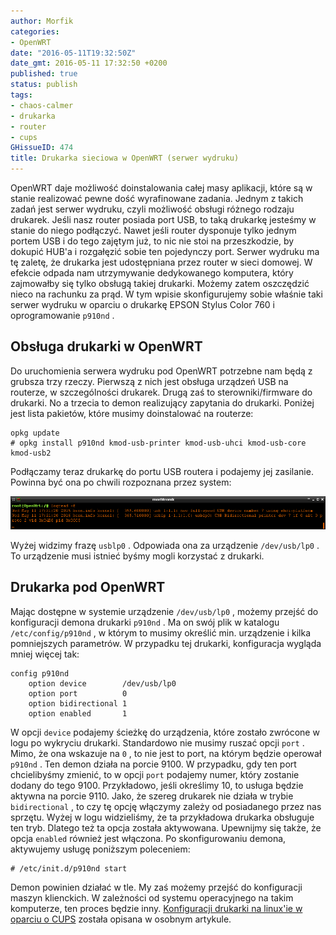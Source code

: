 ```yaml
---
author: Morfik
categories:
- OpenWRT
date: "2016-05-11T19:32:50Z"
date_gmt: 2016-05-11 17:32:50 +0200
published: true
status: publish
tags:
- chaos-calmer
- drukarka
- router
- cups
GHissueID: 474
title: Drukarka sieciowa w OpenWRT (serwer wydruku)
---
```


OpenWRT daje możliwość doinstalowania całej masy aplikacji, które są w stanie realizować pewne dość
wyrafinowane zadania. Jednym z takich zadań jest serwer wydruku, czyli możliwość obsługi różnego
rodzaju drukarek. Jeśli nasz router posiada port USB, to taką drukarkę jesteśmy w stanie do niego
podłączyć. Nawet jeśli router dysponuje tylko jednym portem USB i do tego zajętym już, to nic nie
stoi na przeszkodzie, by dokupić HUB'a i rozgałęzić sobie ten pojedynczy port. Serwer wydruku ma tę
zaletę, że drukarka jest udostępniana przez router w sieci domowej. W efekcie odpada nam
utrzymywanie dedykowanego komputera, który zajmowałby się tylko obsługą takiej drukarki. Możemy
zatem oszczędzić nieco na rachunku za prąd. W tym wpisie skonfigurujemy sobie właśnie taki serwer
wydruku w oparciu o drukarkę EPSON Stylus Color 760 i oprogramowanie `p910nd` .

<!--more-->
## Obsługa drukarki w OpenWRT

Do uruchomienia serwera wydruku pod OpenWRT potrzebne nam będą z grubsza trzy rzeczy. Pierwszą z
nich jest obsługa urządzeń USB na routerze, w szczególności drukarek. Drugą zaś to
sterowniki/firmware do drukarki. No a trzecia to demon realizujący zapytania do drukarki. Poniżej
jest lista pakietów, które musimy doinstalować na routerze:

    opkg update
    # opkg install p910nd kmod-usb-printer kmod-usb-uhci kmod-usb-core kmod-usb2

Podłączamy teraz drukarkę do portu USB routera i podajemy jej zasilanie. Powinna być ona po chwili
rozpoznana przez system:

![p910nd-drukarka-sieciowa-serwer-wydruku-openwrt](/img/2016/05/1.p910nd-drukarka-sieciowa-serwer-wydruku-openwrt.png#huge)

Wyżej widzimy frazę `usblp0` . Odpowiada ona za urządzenie `/dev/usb/lp0` . To urządzenie musi
istnieć byśmy mogli korzystać z drukarki.

## Drukarka pod OpenWRT

Mając dostępne w systemie urządzenie `/dev/usb/lp0` , możemy przejść do konfiguracji demona drukarki
`p910nd` . Ma on swój plik w katalogu `/etc/config/p910nd` , w którym to musimy określić min.
urządzenie i kilka pomniejszych parametrów. W przypadku tej drukarki, konfiguracja wygląda mniej
więcej tak:

    config p910nd
        option device        /dev/usb/lp0
        option port          0
        option bidirectional 1
        option enabled       1

W opcji `device` podajemy ścieżkę do urządzenia, które zostało zwrócone w logu po wykryciu drukarki.
Standardowo nie musimy ruszać opcji `port` . Mimo, że ona wskazuje na `0` , to nie jest to port, na
którym będzie operował `p910nd` . Ten demon działa na porcie 9100. W przypadku, gdy ten port
chcielibyśmy zmienić, to w opcji `port` podajemy numer, który zostanie dodany do tego 9100.
Przykładowo, jeśli określimy 10, to usługa będzie aktywna na porcie 9110. Jako, że szereg drukarek
nie działa w trybie `bidirectional` , to czy tę opcję włączymy zależy od posiadanego przez nas
sprzętu. Wyżej w logu widzieliśmy, że ta przykładowa drukarka obsługuje ten tryb. Dlatego też ta
opcja została aktywowana. Upewnijmy się także, że opcja `enabled` również jest włączona. Po
skonfigurowaniu demona, aktywujemy usługę poniższym poleceniem:

    # /etc/init.d/p910nd start

Demon powinien działać w tle. My zaś możemy przejść do konfiguracji maszyn klienckich. W zależności
od systemu operacyjnego na takim komputerze, ten proces będzie inny. [Konfiguracji drukarki na
linux'ie w oparciu o CUPS](/post/cups-konfiguracja-drukarki-pod-linuxem/) została
opisana w osobnym artykule.
